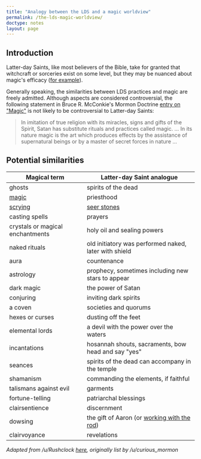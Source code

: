 ```yaml
---
title: "Analogy between the LDS and a magic worldview"
permalink: /the-lds-magic-worldview/
doctype: notes
layout: page
---
```


## Introduction

Latter-day Saints, like most believers of the Bible, take for granted that
witchcraft or sorceries exist on some level, but they may be nuanced about
magic's efficacy ([for
example](https://askgramps.org/how-can-i-stay-away-from-the-consequences-and-influence-of-black-magic/)).

Generally speaking, the similarities between LDS practices and magic are freely admitted.  Although aspects are considered controversial, the following statement in Bruce R. McConkie's Mormon Doctrine [entry on "Magic"](https://archive.org/details/MormonDoctrine1966/page/n335/mode/2up?q=magic) is not likely to be controversial to Latter-day Saints:

> In imitation of true religion with its miracles, signs and gifts of the Spirit, Satan has substitute rituals and practices called magic. ... In its nature magic is the art which produces effects by the assistance of supernatural beings or by a master of secret forces in nature ...

## Potential similarities

| Magical term                     | Latter-day Saint analogue                              |
|----------------------------------|--------------------------------------------------------|
| ghosts                           | spirits of the dead                                    |
| [magic][magic-definition]        | priesthood                                             |
| [scrying][scrying-wikipedia]     | [seer stones][seer-stones]                             |
| casting spells                   | prayers                                                |
| crystals or magical enchantments | holy oil and sealing powers                            |
| naked rituals                    | old initiatory was performed naked, later with shield  |
| aura                             | countenance                                            |
| astrology                        | prophecy, sometimes including new stars to appear      |
| dark magic                       | the power of Satan                                     |
| conjuring                        | inviting dark spirits                                  |
| a coven                          | societies and quorums                                  |
| hexes or curses                  | dusting off the feet                                   |
| elemental lords                  | a devil with the power over the waters                 |
| incantations                     | hosannah shouts, sacraments, bow head and say "yes"    |
| seances                          | spirits of the dead can accompany in the temple        |
| shamanism                        | commanding the elements, if faithful                   |
| talismans against evil           | garments                                               |
| fortune-telling                  | patriarchal blessings                                  |
| clairsentience                   | discernment                                            |
| dowsing                          | the gift of Aaron (or [working with the rod][boc-rod]) |
| clairvoyance                     | revelations                                            |

*Adapted from /u/Rushclock [here](https://www.reddit.com/r/exmormon/comments/kwnsha/how_many_absurdities_can_we_list_that_mormons/gj58zlb/), originally list by /u/curious\_mormon*

[boc-rod]: https://www.josephsmithpapers.org/paper-summary/book-of-commandments-1833/23
[magic-definition]: https://www.merriam-webster.com/dictionary/magic
[scrying-wikipedia]: https://en.wikipedia.org/wiki/Scrying
[seer-stones]: https://www.churchofjesuschrist.org/study/history/topics/seer-stones?lang=eng
